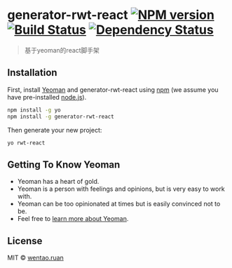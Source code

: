 # generator-rwt-react [![NPM version][npm-image]][npm-url] [![Build Status][travis-image]][travis-url] [![Dependency Status][daviddm-image]][daviddm-url]
> 基于yeoman的react脚手架

## Installation

First, install [Yeoman](http://yeoman.io) and generator-rwt-react using [npm](https://www.npmjs.com/) (we assume you have pre-installed [node.js](https://nodejs.org/)).

```bash
npm install -g yo
npm install -g generator-rwt-react
```

Then generate your new project:

```bash
yo rwt-react
```

## Getting To Know Yeoman

 * Yeoman has a heart of gold.
 * Yeoman is a person with feelings and opinions, but is very easy to work with.
 * Yeoman can be too opinionated at times but is easily convinced not to be.
 * Feel free to [learn more about Yeoman](http://yeoman.io/).

## License

MIT © [wentao.ruan]()


[npm-image]: https://badge.fury.io/js/generator-rwt-react.svg
[npm-url]: https://npmjs.org/package/generator-rwt-react
[travis-image]: https://travis-ci.org/bayun2/generator-rwt-react.svg?branch=master
[travis-url]: https://travis-ci.org/bayun2/generator-rwt-react
[daviddm-image]: https://david-dm.org/bayun2/generator-rwt-react.svg?theme=shields.io
[daviddm-url]: https://david-dm.org/bayun2/generator-rwt-react
